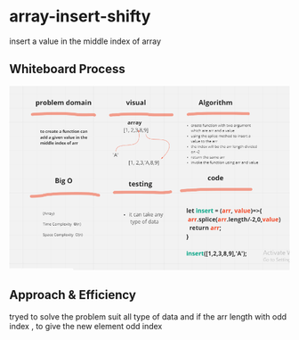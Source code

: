 # array-insert-shifty
insert a value in the middle index of array   

## Whiteboard Process
![reverseArr](challeng2.PNG)

## Approach & Efficiency

tryed to solve the problem suit all type of data and if the arr length with odd index , to give the new element odd index